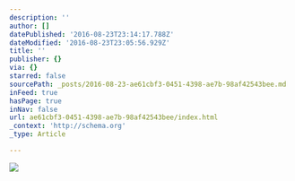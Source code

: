 ```yaml
---
description: ''
author: []
datePublished: '2016-08-23T23:14:17.788Z'
dateModified: '2016-08-23T23:05:56.929Z'
title: ''
publisher: {}
via: {}
starred: false
sourcePath: _posts/2016-08-23-ae61cbf3-0451-4398-ae7b-98af42543bee.md
inFeed: true
hasPage: true
inNav: false
url: ae61cbf3-0451-4398-ae7b-98af42543bee/index.html
_context: 'http://schema.org'
_type: Article

---
```

![](https://the-grid-user-content.s3-us-west-2.amazonaws.com/3fcc37a3-a06c-4c0c-9708-c495eb0d8a71.jpg)